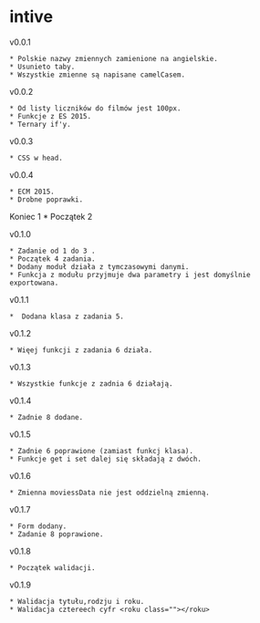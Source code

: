
# intive

v0.0.1

    * Polskie nazwy zmiennych zamienione na angielskie.
    * Usunieto taby.
    * Wszystkie zmienne są napisane camelCasem.

v0.0.2

    * Od listy liczników do filmów jest 100px.
    * Funkcje z ES 2015.
    * Ternary if'y.

v0.0.3

    * CSS w head.

v0.0.4

    * ECM 2015.
    * Drobne poprawki.

Koniec 1 *  Początek 2

v0.1.0

    * Zadanie od 1 do 3 .
    * Początek 4 zadania.
    * Dodany moduł działa z tymczasowymi danymi.
    * Funkcja z modułu przyjmuje dwa parametry i jest domyślnie exportowana.

v0.1.1

    *  Dodana klasa z zadania 5.

v0.1.2

    * Więej funkcji z zadania 6 działa.

v0.1.3

    * Wszystkie funkcje z zadnia 6 działają.
v0.1.4

    * Zadnie 8 dodane.

v0.1.5

    * Zadnie 6 poprawione (zamiast funkcj klasa).
    * Funkcje get i set dalej się składają z dwóch.

v0.1.6

    * Zmienna moviessData nie jest oddzielną zmienną.

v0.1.7

    * Form dodany. 
    * Zadanie 8 poprawione. 

v0.1.8

    * Początek walidacji. 
    
    
v0.1.9

    * Walidacja tytułu,rodzju i roku.
    * Walidacja cztereech cyfr <roku class=""></roku> 
    
    
